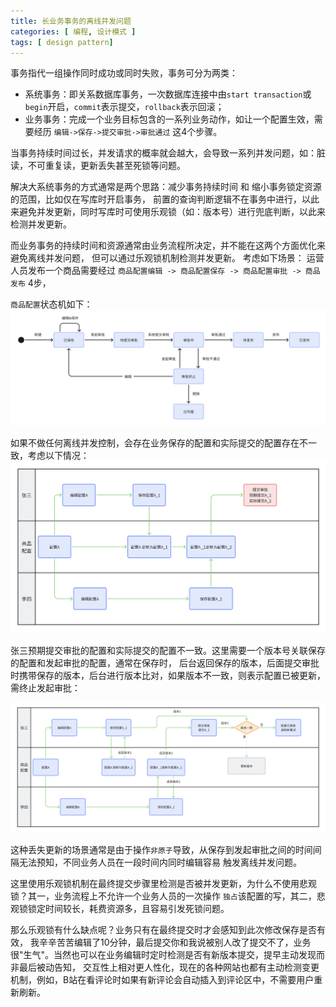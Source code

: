 ```yaml
---
title: 长业务事务的离线并发问题
categories: [ 编程, 设计模式 ]
tags: [ design pattern]
---
```


事务指代一组操作同时成功或同时失败，事务可分为两类：
- 系统事务：即关系数据库事务，一次数据库连接中由`start transaction`或`begin`开启，`commit`表示提交，`rollback`表示回滚；
- 业务事务：完成一个业务目标包含的一系列业务动作，如让一个配置生效，需要经历 `编辑->保存->提交审批->审批通过` 这4个步骤。

当事务持续时间过长，并发请求的概率就会越大，会导致一系列并发问题，如：脏读，不可重复读，更新丢失甚至死锁等问题。

解决大系统事务的方式通常是两个思路：减少事务持续时间 和 缩小事务锁定资源的范围，比如仅在写库时开启事务，
前置的查询判断逻辑不在事务中进行，以此来避免并发更新，同时写库时可使用乐观锁（如：版本号）进行兜底判断，以此来检测并发更新。

而业务事务的持续时间和资源通常由业务流程所决定，并不能在这两个方面优化来避免离线并发问题， 但可以通过乐观锁机制检测并发更新。
考虑如下场景：
运营人员发布一个商品需要经过 `商品配置编辑 -> 商品配置保存 -> 商品配置审批 -> 商品发布` 4步， 

`商品配置`状态机如下：
![](/assets/2024/09/15/product_state_machine.png)

如果不做任何离线并发控制，会存在业务保存的配置和实际提交的配置存在不一致，考虑以下情况：
![](/assets/2024/09/15/interact.png)

张三预期提交审批的配置和实际提交的配置不一致。这里需要一个版本号关联保存的配置和发起审批的配置，通常在保存时，
后台返回保存的版本，后面提交审批时携带保存的版本，后台进行版本比对，如果版本不一致，则表示配置已被更新，需终止发起审批：

![](/assets/2024/09/15/new_interact.png)

这种丢失更新的场景通常是由于操作`非原子`导致，从保存到发起审批之间的时间间隔无法预知，不同业务人员在一段时间内同时编辑容易
触发离线并发问题。

这里使用乐观锁机制在最终提交步骤里检测是否被并发更新，为什么不使用悲观锁？其一，业务流程上不允许一个业务人员的一次操作
`独占`该配置的写，其二，悲观锁锁定时间较长，耗费资源多，且容易引发死锁问题。

那么乐观锁有什么缺点呢？业务只有在最终提交时才会感知到此次修改保存是否有效，
我辛辛苦苦编辑了10分钟，最后提交你和我说被别人改了提交不了，业务很"生气"。当然也可以在业务编辑时定时检测是否有新版本提交，提早主动发现而非最后被动告知，
交互性上相对更人性化，现在的各种网站也都有主动检测变更机制，例如，B站在看评论时如果有新评论会自动插入到评论区中，不需要用户重新刷新。









